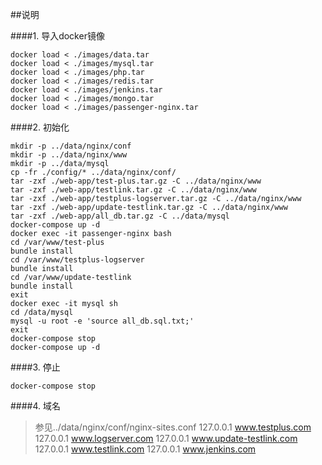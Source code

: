 ##说明

####1. 导入docker镜像

```
docker load < ./images/data.tar
docker load < ./images/mysql.tar
docker load < ./images/php.tar
docker load < ./images/redis.tar
docker load < ./images/jenkins.tar
docker load < ./images/mongo.tar
docker load < ./images/passenger-nginx.tar
```

####2. 初始化

```
mkdir -p ../data/nginx/conf
mkdir -p ../data/nginx/www
mkdir -p ../data/mysql
cp -fr ./config/* ../data/nginx/conf/
tar -zxf ./web-app/test-plus.tar.gz -C ../data/nginx/www
tar -zxf ./web-app/testlink.tar.gz -C ../data/nginx/www
tar -zxf ./web-app/testplus-logserver.tar.gz -C ../data/nginx/www
tar -zxf ./web-app/update-testlink.tar.gz -C ../data/nginx/www
tar -zxf ./web-app/all_db.tar.gz -C ../data/mysql
docker-compose up -d
docker exec -it passenger-nginx bash
cd /var/www/test-plus
bundle install
cd /var/www/testplus-logserver
bundle install
cd /var/www/update-testlink
bundle install
exit
docker exec -it mysql sh
cd /data/mysql
mysql -u root -e 'source all_db.sql.txt;'
exit
docker-compose stop 
docker-compose up -d
```
####3. 停止

```
docker-compose stop
```
####4. 域名

> 参见../data/nginx/conf/nginx-sites.conf
127.0.0.1   www.testplus.com
127.0.0.1   www.logserver.com
127.0.0.1   www.update-testlink.com
127.0.0.1   www.testlink.com
127.0.0.1   www.jenkins.com